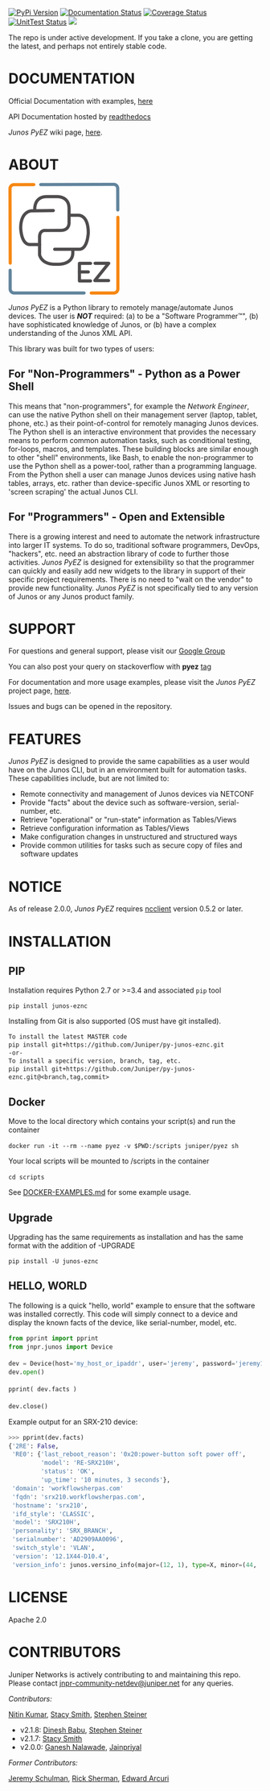 [![PyPi Version](https://img.shields.io/pypi/v/junos-eznc.svg)](https://pypi.python.org/pypi/junos-eznc/)
[![Documentation Status](https://readthedocs.org/projects/junos-pyez/badge/?version=stable)](http://junos-pyez.readthedocs.io)
[![Coverage Status](https://img.shields.io/coveralls/Juniper/py-junos-eznc.svg)](https://coveralls.io/r/Juniper/py-junos-eznc)
[![UnitTest Status](https://travis-ci.org/Juniper/py-junos-eznc.svg?branch=master)](https://travis-ci.org/Juniper/py-junos-eznc)
[![](https://images.microbadger.com/badges/image/juniper/pyez.svg)](https://microbadger.com/images/juniper/pyez)

The repo is under active development.  If you take a clone, you are getting the latest, and perhaps not entirely stable code.  

# DOCUMENTATION

Official Documentation with examples, [here](http://www.juniper.net/techpubs/en_US/release-independent/junos-pyez/information-products/pathway-pages/index.html)

API Documentation hosted by [readthedocs](http://junos-pyez.readthedocs.org)

_Junos PyEZ_ wiki page, [here](http://forums.juniper.net/t5/Automation/Where-can-I-learn-more-about-Junos-PyEZ/ta-p/280496).


# ABOUT

![PyEZ logo](static/PyEZ.png?raw=true "PyEZ logo")

_Junos PyEZ_ is a Python library to remotely manage/automate Junos devices.  The user is ***NOT*** required: (a) to be a "Software Programmer™", (b) have sophisticated knowledge of Junos, or (b) have a complex understanding of the Junos XML API.  

This library was built for two types of users:

## For "Non-Programmers" - Python as a Power Shell

This means that "non-programmers", for example the _Network Engineer_, can use the native Python shell on their management server (laptop, tablet, phone, etc.) as their point-of-control for remotely managing Junos devices. The Python shell is an interactive environment that provides the necessary means to perform common automation tasks, such as conditional testing, for-loops, macros, and templates.  These building blocks are similar enough to other "shell" environments, like Bash, to enable the non-programmer to use the Python shell as a power-tool, rather than a programming language.  From the Python shell a user can manage Junos devices using native hash tables, arrays, etc. rather than device-specific Junos XML or resorting to 'screen scraping' the actual Junos CLI.

## For "Programmers" - Open and Extensible

There is a growing interest and need to automate the network infrastructure into larger IT systems.  To do so, traditional software programmers, DevOps, "hackers", etc. need an abstraction library of code to further those activities.  _Junos PyEZ_ is designed for extensibility so that the programmer can quickly and easily add new widgets to the library in support of their specific project requirements.  There is no need to "wait on the vendor" to provide new functionality.   _Junos PyEZ_ is not specifically tied to any version of Junos or any Junos product family.

# SUPPORT

For questions and general support, please visit our [Google Group](https://groups.google.com/forum/#!forum/junos-python-ez)

You can also post your query on stackoverflow with __pyez__ [tag](http://stackoverflow.com/questions/tagged/pyez)

For documentation and more usage examples, please visit the _Junos PyEZ_ project page, [here](http://forums.juniper.net/t5/Automation/Where-can-I-learn-more-about-Junos-PyEZ/ta-p/280496).

Issues and bugs can be opened in the repository.

# FEATURES

_Junos PyEZ_ is designed to provide the same capabilities as a user would have on the Junos CLI, but in an environment built for automation tasks.  These capabilities include, but are not limited to:

* Remote connectivity and management of Junos devices via NETCONF
* Provide "facts" about the device such as software-version, serial-number, etc.
* Retrieve "operational" or "run-state" information as Tables/Views
* Retrieve configuration information as Tables/Views
* Make configuration changes in unstructured and structured ways
* Provide common utilities for tasks such as secure copy of files and software updates

# NOTICE

As of release 2.0.0, _Junos PyEZ_ requires [ncclient](https://pypi.python.org/pypi/ncclient) version 0.5.2 or later.

# INSTALLATION

## PIP

Installation requires Python 2.7 or >=3.4 and associated `pip` tool

    pip install junos-eznc

Installing from Git is also supported (OS must have git installed).

	To install the latest MASTER code
	pip install git+https://github.com/Juniper/py-junos-eznc.git
	-or-
	To install a specific version, branch, tag, etc.
	pip install git+https://github.com/Juniper/py-junos-eznc.git@<branch,tag,commit>

## Docker

Move to the local directory which contains your script(s) and run the container

`docker run -it --rm --name pyez -v $PWD:/scripts juniper/pyez sh`

Your local scripts will be mounted to /scripts in the container

`cd scripts`

See [DOCKER-EXAMPLES.md](https://github.com/Juniper/py-junos-eznc/blob/master/DOCKER-EXAMPLES.md) for some example usage.

## Upgrade

Upgrading has the same requirements as installation and has the same format with the addition of -UPGRADE

	pip install -U junos-eznc


## HELLO, WORLD

The following is a quick "hello, world" example to ensure that the software was installed correctly.  This code will simply connect to a device and display the known facts of the device, like serial-number, model, etc.

````python
from pprint import pprint
from jnpr.junos import Device

dev = Device(host='my_host_or_ipaddr', user='jeremy', password='jeremy123' )
dev.open()

pprint( dev.facts )

dev.close()
````
Example output for an SRX-210 device:
````python
>>> pprint(dev.facts)
{'2RE': False,
 'RE0': {'last_reboot_reason': '0x20:power-button soft power off',
         'model': 'RE-SRX210H',
         'status': 'OK',
         'up_time': '10 minutes, 3 seconds'},
 'domain': 'workflowsherpas.com'         
 'fqdn': 'srx210.workflowsherpas.com',
 'hostname': 'srx210',
 'ifd_style': 'CLASSIC',
 'model': 'SRX210H',
 'personality': 'SRX_BRANCH',
 'serialnumber': 'AD2909AA0096',
 'switch_style': 'VLAN',
 'version': '12.1X44-D10.4',
 'version_info': junos.versino_info(major=(12, 1), type=X, minor=(44, 'D', 10), build=4)}
````

# LICENSE

Apache 2.0

# CONTRIBUTORS

Juniper Networks is actively contributing to and maintaining this repo. Please contact jnpr-community-netdev@juniper.net for any queries.

*Contributors:*

[Nitin Kumar](https://github.com/vnitinv), [Stacy Smith](https://github.com/stacywsmith), [Stephen Steiner](https://github.com/ntwrkguru)

* v2.1.8: [Dinesh Babu](https://github.com/dineshbaburam91), [Stephen Steiner](https://github.com/ntwrkguru)
* v2.1.7: [Stacy Smith](https://github.com/stacywsmith)
* v2.0.0: [Ganesh Nalawade](https://github.com/ganeshrn), [Jainpriyal](https://github.com/Jainpriyal)

*Former Contributors:*

[Jeremy Schulman](https://github.com/jeremyschulman), [Rick Sherman](https://github.com/shermdog), [Edward Arcuri](https://github.com/sdndude)
